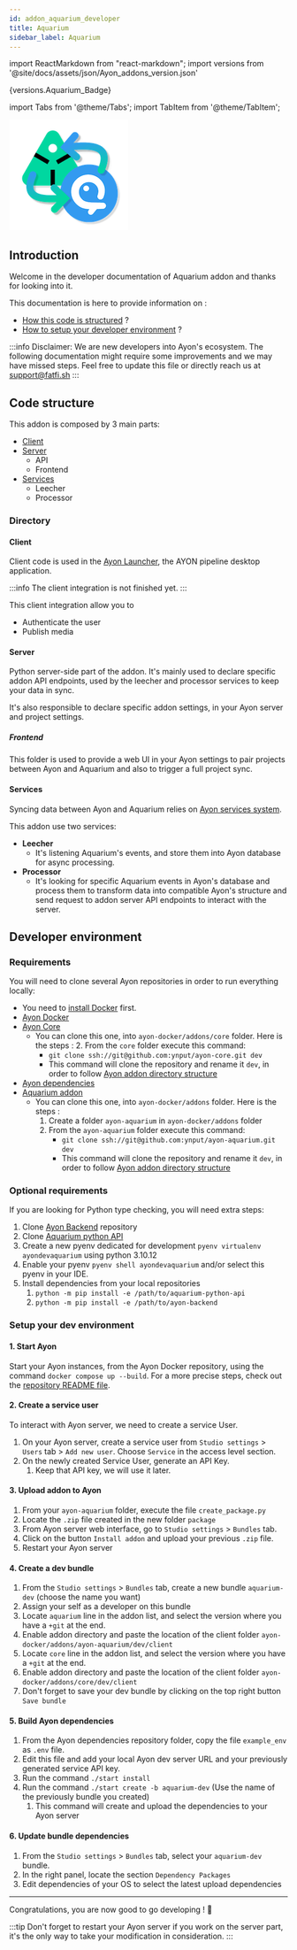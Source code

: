 ```yaml
---
id: addon_aquarium_developer
title: Aquarium
sidebar_label: Aquarium
---
```


import ReactMarkdown from "react-markdown";
import versions from '@site/docs/assets/json/Ayon_addons_version.json'

<ReactMarkdown>
{versions.Aquarium_Badge}
</ReactMarkdown>


import Tabs from '@theme/Tabs';
import TabItem from '@theme/TabItem';

![Aquarium addon for Ayon](assets/aquarium/aquarium-ayon-logo.png)

## Introduction

Welcome in the developer documentation of Aquarium addon and thanks for looking into it.

This documentation is here to provide information on :

- [How this code is structured](#code-structure) ?
- [How to setup your developer environment](#developer-environment) ?

:::info
Disclaimer: We are new developers into Ayon's ecosystem.
The following documentation might require some improvements and we may have missed steps.
Feel free to update this file or directly reach us at [support@fatfi.sh](mailto:support@fatfi.sh)
:::

## Code structure

This addon is composed by 3 main parts:

- [Client](#client)
- [Server](#server)
  - API
  - Frontend
- [Services](#services)
  - Leecher
  - Processor

### Directory

#### Client

Client code is used in the [Ayon Launcher](https://github.com/ynput/ayon-launcher), the AYON pipeline desktop application.

:::info
The client integration is not finished yet.
:::

This client integration allow you to

 - Authenticate the user
 - Publish media

#### Server

Python server-side part of the addon. It's mainly used to declare specific addon API endpoints, used by the leecher and processor services to keep your data in sync.

It's also responsible to declare specific addon settings, in your Ayon server and project settings.

##### Frontend

This folder is used to provide a web UI in your Ayon settings to pair projects between Ayon and Aquarium and also to trigger a full project sync.

#### Services

Syncing data between Ayon and Aquarium relies on [Ayon services system](dev_event_system.md).

This addon use two services:

- **Leecher**
  - It's listening Aquarium's events, and store them into Ayon database for async processing.
- **Processor**
  - It's looking for specific Aquarium events in Ayon's database and process them to transform data into compatible Ayon's structure and send request to addon server API endpoints to interact with the server.

## Developer environment

### Requirements

You will need to clone several Ayon repositories in order to run everything locally:

- You need to [install Docker](https://docs.docker.com/engine/install/) first.
- [Ayon Docker](https://github.com/ynput/ayon-docker)
- [Ayon Core](https://github.com/ynput/ayon-core)
  - You can clone this one, into `ayon-docker/addons/core` folder. Here is the steps :
    2. From the `core` folder execute this command:
       - `git clone ssh://git@github.com:ynput/ayon-core.git dev`
       - This command will clone the repository and rename it `dev`, in order to follow [Ayon addon directory structure](admin_server_installing_addons.md#directory-structure)
- [Ayon dependencies](https://github.com/ynput/ayon-dependencies-tool)
- [Aquarium addon](https://github.com/ynput/ayon-aquarium)
  - You can clone this one, into `ayon-docker/addons` folder. Here is the steps :
    1. Create a folder `ayon-aquarium` in `ayon-docker/addons` folder
    2. From the `ayon-aquarium` folder execute this command:
       - `git clone ssh://git@github.com:ynput/ayon-aquarium.git dev`
       - This command will clone the repository and rename it `dev`, in order to follow [Ayon addon directory structure](admin_server_installing_addons.md#directory-structure)

### Optional requirements

If you are looking for Python type checking, you will need extra steps:

1. Clone [Ayon Backend](https://github.com/ynput/ayon-backend) repository
2. Clone [Aquarium python API](https://github.com/fatfish-lab/aquarium-python-api)
3. Create a new pyenv dedicated for development `pyenv virtualenv ayondevaquarium` using python 3.10.12
4. Enable your pyenv `pyenv shell ayondevaquarium` and/or select this pyenv in your IDE.
5. Install dependencies from your local repositories
   1. `python -m pip install -e /path/to/aquarium-python-api`
   2. `python -m pip install -e /path/to/ayon-backend`

### Setup your dev environment

#### 1. Start Ayon

Start your Ayon instances, from the Ayon Docker repository, using the command `docker compose up --build`. For a more precise steps, check out the [repository README file](https://github.com/ynput/ayon-docker).

#### 2. Create a service user

To interact with Ayon server, we need to create a service User.

1. On your Ayon server, create a service user from `Studio settings` > `Users` tab > `Add new user`. Choose `Service` in the access level section.
1. On the newly created Service User, generate an API Key.
   1. Keep that API key, we will use it later.

#### 3. Upload addon to Ayon

1. From your `ayon-aquarium` folder, execute the file `create_package.py`
2. Locate the `.zip` file created in the new folder `package`
3. From Ayon server web interface, go to `Studio settings` > `Bundles` tab.
4. Click on the button `Install addon` and upload your previous `.zip` file.
5. Restart your Ayon server

#### 4. Create a dev bundle

1. From the `Studio settings` > `Bundles` tab, create a new bundle `aquarium-dev` (choose the name you want)
2. Assign your self as a developer on this bundle
3. Locate `aquarium` line in the addon list, and select the version where you have a `+git` at the end.
4. Enable addon directory and paste the location of the client folder `ayon-docker/addons/ayon-aquarium/dev/client`
5. Locate `core` line in the addon list, and select the version where you have a `+git` at the end.
6. Enable addon directory and paste the location of the client folder `ayon-docker/addons/core/dev/client`
7. Don't forget to save your dev bundle by clicking on the top right button `Save bundle`

#### 5. Build Ayon dependencies

1. From the Ayon dependencies repository folder, copy the file `example_env` as `.env` file.
2. Edit this file and add your local Ayon dev server URL and your previously generated service API key.
3. Run the command `./start install`
4. Run the command `./start create -b aquarium-dev` (Use the name of the previously bundle you created)
   1. This command will create and upload the dependencies to your Ayon server

#### 6. Update bundle dependencies

1. From the `Studio settings` > `Bundles` tab, select your `aquarium-dev` bundle.
2. In the right panel, locate the section `Dependency Packages`
3. Edit dependencies of your OS to select the latest upload dependencies

---

Congratulations, you are now good to go developing ! 🎉

:::tip
Don't forget to restart your Ayon server if you work on the server part, it's the only way to take your modification in consideration.
:::